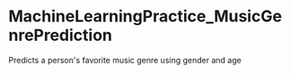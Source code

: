 # MachineLearningPractice_MusicGenrePrediction
Predicts a person's favorite music genre using gender and age
